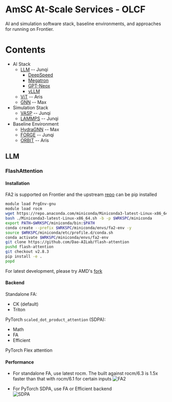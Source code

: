 # AmSC At-Scale Services - OLCF
AI and simulation software stack, baseline environments, and approaches for running on Frontier. 

# Contents

- AI Stack 
  * [LLM](#llm) -- Junqi
    + [DeepSpeed](#deepspeed)
    + [Megatron](#megatron)
    + [GPT-Neox](#gpt-neox)
    + [vLLM](#vllm)
  * [ViT](#vit) -- Aris
  * [GNN](#gnn) -- Max
- Simulation Stack
  * [VASP](#vasp) -- Junqi 
  * [LAMMPS](#lammps) -- Junqi    
- Baseline Environment
  * [HydraGNN](#hydragnn) -- Max 
  * [FORGE](#forge) -- Junqi
  * [ORBIT](#orbit) -- Aris

## LLM  
### FlashAttention 
#### Installation 
FA2 is supported on Frontier and the upstream [repo](https://github.com/Dao-AILab/flash-attention) can be pip installed
```bash
module load PrgEnv-gnu
module load rocm
wget https://repo.anaconda.com/miniconda/Miniconda3-latest-Linux-x86_64.sh -O Miniconda3-latest-Linux-x86_64.sh
bash ./Miniconda3-latest-Linux-x86_64.sh -b -p $WRKSPC/miniconda
export PATH=$WRKSPC/miniconda/bin:$PATH
conda create --prefix $WRKSPC/miniconda/envs/fa2-env -y
source $WRKSPC/miniconda/etc/profile.d/conda.sh
conda activate $WRKSPC/miniconda/envs/fa2-env
git clone https://github.com/Dao-AILab/flash-attention
pushd flash-attention
git checkout v2.8.3
pip install -e .
popd
```
For latest development, please try AMD's [fork](https://github.com/ROCm/flash-attention) 
#### Backend
Standalone FA: 
- CK (default)
- Triton

PyTorch `scaled_dot_product_attention` (SDPA):
- Math
- FA
- Efficient
  
PyTorch Flex attention 
#### Performance 
- For standalone FA, use latest rocm. The built against rocm/6.3 is 1.5x faster than that with rocm/6.1 for certain inputs
  ![FA2](FlashAttention/fa2.png)

- For PyTorch SDPA, use FA or Efficient backend  
 ![SDPA](FlashAttention/sdpa.png)
